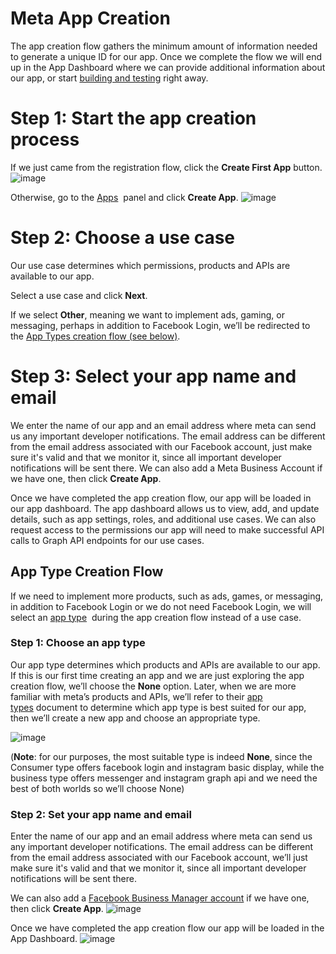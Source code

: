 # Meta App Creation

The app creation flow gathers the minimum amount of information needed to generate a unique ID for our app. Once we complete the flow we will end up in the App Dashboard where we can provide additional information about our app, or start [building and testing](https://developers.facebook.com/docs/development/build-and-test) right away.

# Step 1: Start the app creation process

If we just came from the registration flow, click the **Create First App** button.
![image](https://github.com/tactful-ai/linkedin-inetgration/assets/77215230/158a594a-087a-4f3d-bcfc-4eea15451c0b)


Otherwise, go to the [Apps](https://developers.facebook.com/apps)  panel and click **Create App**.
![image](https://github.com/tactful-ai/linkedin-inetgration/assets/77215230/68f5e4b7-dc78-46c7-849f-878ea09fbe29)




# Step 2: Choose a use case

Our use case determines which permissions, products and APIs are available to our app.

Select a use case and click **Next**.

If we select **Other**, meaning we want to implement ads, gaming, or messaging, perhaps in addition to Facebook Login, we’ll be redirected to the [App Types creation flow (see below)](https://developers.facebook.com/docs/development/create-an-app/#app-type).

# Step 3: Select your app name and email

We enter the name of our app and an email address where meta can send us any important developer notifications. The email address can be different from the email address associated with our Facebook account, just make sure it's valid and that we monitor it, since all important developer notifications will be sent there. We can also add a Meta Business Account if we have one, then click **Create App**.

Once we have completed the app creation flow, our app will be loaded in our app dashboard. The app dashboard allows us to view, add, and update details, such as app settings, roles, and additional use cases. We can also request access to the permissions our app will need to make successful API calls to Graph API endpoints for our use cases.

## App Type Creation Flow

If we need to implement more products, such as ads, games, or messaging, in addition to Facebook Login or we do not need Facebook Login, we will select an [app type](https://developers.facebook.com/docs/development/create-an-app/#)  during the app creation flow instead of a use case.

### Step 1: Choose an app type

Our app type determines which products and APIs are available to our app. If this is our first time creating an app and we are just exploring the app creation flow, we’ll choose the **None** option. Later, when we are more familiar with meta’s products and APIs, we’ll refer to their [app types](https://developers.facebook.com/docs/development/create-an-app/app-dashboard/app-types) document to determine which app type is best suited for our app, then we’ll create a new app and choose an appropriate type.

![image](https://github.com/tactful-ai/linkedin-inetgration/assets/77215230/fe8a6777-91ce-4c02-8c68-b3cd4ac11c89)


(**Note**: for our purposes, the most suitable type is indeed **None**, since the Consumer type offers facebook login and instagram basic display, while the business type offers messenger and instagram graph api and we need the best of both worlds so we’ll choose None)

### Step 2: Set your app name and email

Enter the name of our app and an email address where meta can send us any important developer notifications. The email address can be different from the email address associated with our Facebook account, we’ll just make sure it's valid and that we monitor it, since all important developer notifications will be sent there.

We can also add a [Facebook Business Manager account](https://www.facebook.com/business/help/113163272211510) if we have one, then click **Create App**.
![image](https://github.com/tactful-ai/linkedin-inetgration/assets/77215230/d928102c-7c0e-4481-b86a-f8dbfe3a3f1b)


Once we have completed the app creation flow our app will be loaded in the App Dashboard.
![image](https://github.com/tactful-ai/linkedin-inetgration/assets/77215230/fe8993b9-f44b-4462-81d2-afd1b48b9016)
